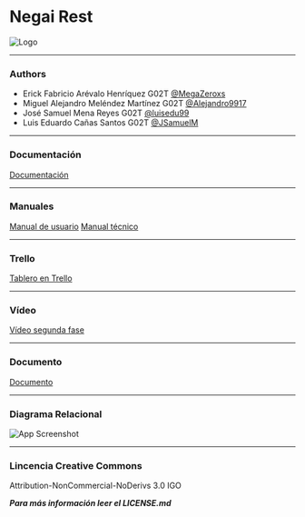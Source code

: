 # Negai Rest


![Logo](https://i.imgur.com/YnRSN3q.jpg)


-------
### Authors
- Erick Fabricio Arévalo Henríquez G02T [@MegaZeroxs](https://github.com/MegaZeroxs)
- Miguel Alejandro Meléndez Martínez G02T [@Alejandro9917](https://github.com/Alejandro9917)
- José Samuel Mena Reyes G02T [@luisedu99](https://github.com/luisedu99)
- Luis Eduardo Cañas Santos G02T [@JSamuelM](https://github.com/JSamuelM)


------
### Documentación
[Documentación](https://documenter.postman.com/preview/13307056-a6adfaef-1c3a-4f0b-a125-c33c9d9a0438?environment=&versionTag=latest&apiName=CURRENT&version=latest&documentationLayout=classic-double-column&right-sidebar=303030&top-bar=FFFFFF&highlight=EF5B25)


------
### Manuales
[Manual de usuario](https://udbedu-my.sharepoint.com/:b:/g/personal/mm180363_alumno_udb_edu_sv/EXThJlscbBhCkC0Mt2iRNUIBqg9Ebabht-6GeYxZyMxmzw?e=L65H8s)
[Manual técnico](https://udbedu-my.sharepoint.com/:b:/g/personal/mm180363_alumno_udb_edu_sv/EckEBf6mW4VMlzlzrFhjK6IBXRn5_Je4EWcC1sHv1Yn8QA?e=oJLZh8)


------
### Trello
[Tablero en Trello](https://trello.com/b/9Cc8XjqD/proyecto-de-c%C3%A1tedra-negai)


------
### Vídeo
[Vídeo segunda fase](https://drive.google.com/file/d/1mmlz9cDzz3Io8x_N2s8d-mYOGYriKjmd/view?fbclid=IwAR3CDREquRcnmGJfU0YZ8HM6F2c3Ccsl438P-1H1g3f3QgQSiJpB4Q1d7W8)


------
### Documento
[Documento](https://udbedu-my.sharepoint.com/:b:/g/personal/mm180363_alumno_udb_edu_sv/ERU_GPZ7mxpCoUs3nMlY-3YBFZ5hZZMWQuDjGFLFswQ8Lw?e=yy6Euy)


-------
### Diagrama Relacional
![App Screenshot](https://i.imgur.com/9ddp8G0.png)


-------
### Lincencia Creative Commons
Attribution-NonCommercial-NoDerivs 3.0 IGO

***Para más información leer el LICENSE.md***
